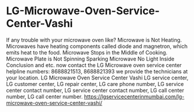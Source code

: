 # LG-Microwave-Oven-Service-Center-Vashi
 If any trouble with your microwave oven like?  Microwave is Not Heating.  Microwaves have heating components called diode and magnetron, which emits heat to the food. Microwave Stops in the Middle of Cooking.  Microwave Plate is Not Spinning Sparking Microwave No Light Inside Conclusion and etc. now contact the LG Microwave oven service center helpline numbers: 8688821513, 8688821393 we provide the technicians at your location. LG Microwave Oven Service Center Vashi LG service center, LG customer center, LG repair center, LG care phone number, LG service center contact number, LG service center contact number, LG call center number, LG call center number. https://lgservicecenterinmumbai.com/lg-microwave-oven-service-center-vashi/

